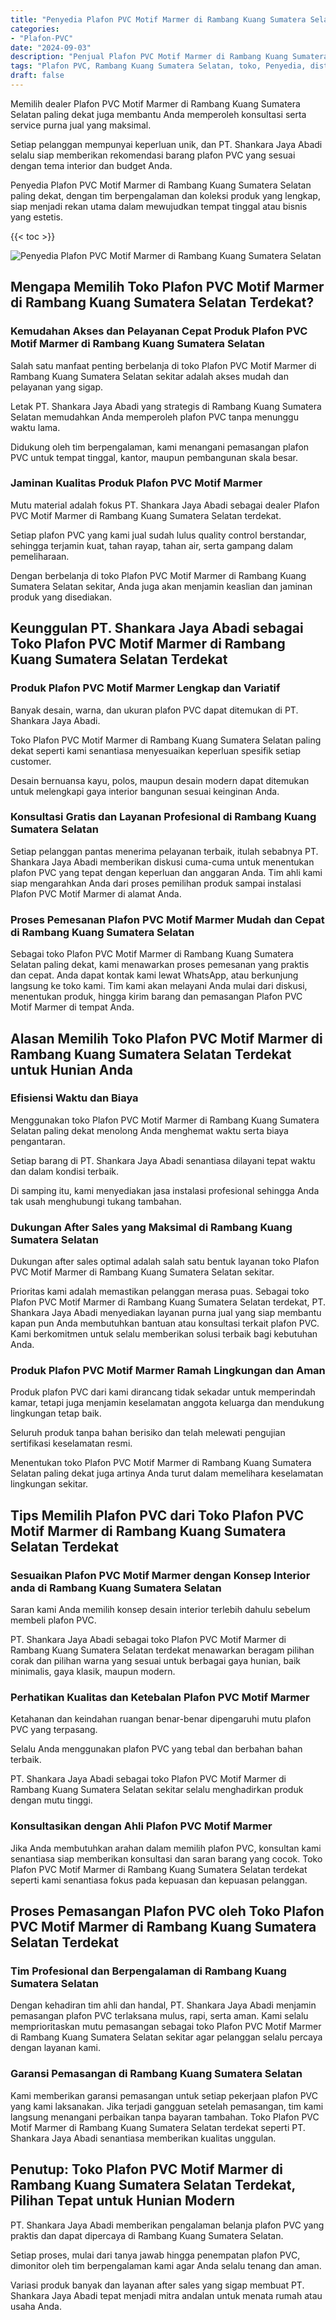```yaml
---
title: "Penyedia Plafon PVC Motif Marmer di Rambang Kuang Sumatera Selatan"
categories: 
- "Plafon-PVC"
date: "2024-09-03"
description: "Penjual Plafon PVC Motif Marmer di Rambang Kuang Sumatera Selatan untuk rumah, kantor, serta gerai. Material berkualitas, pilihan motif, warna modern, beserta layanan penempatan dikerjakan oleh tim berpengalaman serta garansi resmi!|Layanan distribusi Plafon PVC Motif Marmer di Rambang Kuang Sumatera Selatan bagi keperluan tempat tinggal, office, maupun toko, dengan material berkualitas dan pemasangan oleh tenaga ahli profesional serta garansi resmi.|Pilihan Plafon PVC Motif Marmer di Rambang Kuang Sumatera Selatan yang terpercaya untuk tempat tinggal, office, serta ritel, bersama plafon unggulan dan penempatan dikerjakan oleh teknisi profesional serta garansi resmi.|Penjualan Plafon PVC Motif Marmer di Rambang Kuang Sumatera Selatan bagi tempat tinggal, perkantoran, dan toko, dengan plafon berkualitas dan penempatan ditangani oleh tenaga ahli profesional, dilengkapi dengan garansi resmi.}"
tags: "Plafon PVC, Rambang Kuang Sumatera Selatan, toko, Penyedia, distributor"
draft: false
---
```


Memilih dealer Plafon PVC Motif Marmer di Rambang Kuang Sumatera Selatan paling dekat juga membantu Anda memperoleh konsultasi serta service purna jual yang maksimal.

Setiap pelanggan mempunyai keperluan unik, dan PT. Shankara Jaya Abadi selalu siap memberikan rekomendasi barang plafon PVC yang sesuai dengan tema interior dan budget Anda.

Penyedia Plafon PVC Motif Marmer di Rambang Kuang Sumatera Selatan paling dekat, dengan tim berpengalaman dan koleksi produk yang lengkap, siap menjadi rekan utama dalam mewujudkan tempat tinggal atau bisnis yang estetis.

{{< toc >}}

![Penyedia Plafon PVC Motif Marmer di Rambang Kuang Sumatera Selatan](/images/Plafon-PVC/Penyedia-Plafon-PVC-Motif-Marmer-di-Rambang-Kuang-Sumatera-Selatan.png)


## Mengapa Memilih Toko Plafon PVC Motif Marmer di Rambang Kuang Sumatera Selatan Terdekat?

### Kemudahan Akses dan Pelayanan Cepat Produk Plafon PVC Motif Marmer di Rambang Kuang Sumatera Selatan

Salah satu manfaat penting berbelanja di toko Plafon PVC Motif Marmer di Rambang Kuang Sumatera Selatan sekitar adalah akses mudah dan pelayanan yang sigap.

Letak PT. Shankara Jaya Abadi yang strategis di Rambang Kuang Sumatera Selatan memudahkan Anda memperoleh plafon PVC tanpa menunggu waktu lama.

Didukung oleh tim berpengalaman, kami menangani pemasangan plafon PVC untuk tempat tinggal, kantor, maupun pembangunan skala besar.

### Jaminan Kualitas Produk Plafon PVC Motif Marmer

Mutu material adalah fokus PT. Shankara Jaya Abadi sebagai dealer Plafon PVC Motif Marmer di Rambang Kuang Sumatera Selatan terdekat.

Setiap plafon PVC yang kami jual sudah lulus quality control berstandar, sehingga terjamin kuat, tahan rayap, tahan air, serta gampang dalam pemeliharaan.

Dengan berbelanja di toko Plafon PVC Motif Marmer di Rambang Kuang Sumatera Selatan sekitar, Anda juga akan menjamin keaslian dan jaminan produk yang disediakan.

## Keunggulan PT. Shankara Jaya Abadi sebagai Toko Plafon PVC Motif Marmer di Rambang Kuang Sumatera Selatan Terdekat

### Produk Plafon PVC Motif Marmer Lengkap dan Variatif

Banyak desain, warna, dan ukuran plafon PVC dapat ditemukan di PT. Shankara Jaya Abadi.

Toko Plafon PVC Motif Marmer di Rambang Kuang Sumatera Selatan paling dekat seperti kami senantiasa menyesuaikan keperluan spesifik setiap customer.

Desain bernuansa kayu, polos, maupun desain modern dapat ditemukan untuk melengkapi gaya interior bangunan sesuai keinginan Anda.

### Konsultasi Gratis dan Layanan Profesional di Rambang Kuang Sumatera Selatan

Setiap pelanggan pantas menerima pelayanan terbaik, itulah sebabnya PT. Shankara Jaya Abadi memberikan diskusi cuma-cuma untuk menentukan plafon PVC yang tepat dengan keperluan dan anggaran Anda. Tim ahli kami siap mengarahkan Anda dari proses pemilihan produk sampai instalasi Plafon PVC Motif Marmer di alamat Anda.

### Proses Pemesanan Plafon PVC Motif Marmer Mudah dan Cepat di Rambang Kuang Sumatera Selatan

Sebagai toko Plafon PVC Motif Marmer di Rambang Kuang Sumatera Selatan paling dekat, kami menawarkan proses pemesanan yang praktis dan cepat. Anda dapat kontak kami lewat WhatsApp, atau berkunjung langsung ke toko kami. Tim kami akan melayani Anda mulai dari diskusi, menentukan produk, hingga kirim barang dan pemasangan Plafon PVC Motif Marmer di tempat Anda.

## Alasan Memilih Toko Plafon PVC Motif Marmer di Rambang Kuang Sumatera Selatan Terdekat untuk Hunian Anda

### Efisiensi Waktu dan Biaya

Menggunakan toko Plafon PVC Motif Marmer di Rambang Kuang Sumatera Selatan paling dekat menolong Anda menghemat waktu serta biaya pengantaran.

Setiap barang di PT. Shankara Jaya Abadi senantiasa dilayani tepat waktu dan dalam kondisi terbaik.

Di samping itu, kami menyediakan jasa instalasi profesional sehingga Anda tak usah menghubungi tukang tambahan.

### Dukungan After Sales yang Maksimal di Rambang Kuang Sumatera Selatan

Dukungan after sales optimal adalah salah satu bentuk layanan toko Plafon PVC Motif Marmer di Rambang Kuang Sumatera Selatan sekitar.

Prioritas kami adalah memastikan pelanggan merasa puas. Sebagai toko Plafon PVC Motif Marmer di Rambang Kuang Sumatera Selatan terdekat, PT. Shankara Jaya Abadi menyediakan layanan purna jual yang siap membantu kapan pun Anda membutuhkan bantuan atau konsultasi terkait plafon PVC. Kami berkomitmen untuk selalu memberikan solusi terbaik bagi kebutuhan Anda.

### Produk Plafon PVC Motif Marmer Ramah Lingkungan dan Aman

Produk plafon PVC dari kami dirancang tidak sekadar untuk memperindah kamar, tetapi juga menjamin keselamatan anggota keluarga dan mendukung lingkungan tetap baik.

Seluruh produk tanpa bahan berisiko dan telah melewati pengujian sertifikasi keselamatan resmi.

Menentukan toko Plafon PVC Motif Marmer di Rambang Kuang Sumatera Selatan paling dekat juga artinya Anda turut dalam memelihara keselamatan lingkungan sekitar.

## Tips Memilih Plafon PVC dari Toko Plafon PVC Motif Marmer di Rambang Kuang Sumatera Selatan Terdekat

### Sesuaikan Plafon PVC Motif Marmer dengan Konsep Interior anda di Rambang Kuang Sumatera Selatan

Saran kami Anda memilih konsep desain interior terlebih dahulu sebelum membeli plafon PVC.

PT. Shankara Jaya Abadi sebagai toko Plafon PVC Motif Marmer di Rambang Kuang Sumatera Selatan terdekat menawarkan beragam pilihan corak dan pilihan warna yang sesuai untuk berbagai gaya hunian, baik minimalis, gaya klasik, maupun modern.

### Perhatikan Kualitas dan Ketebalan Plafon PVC Motif Marmer

Ketahanan dan keindahan ruangan benar-benar dipengaruhi mutu plafon PVC yang terpasang.

Selalu Anda menggunakan plafon PVC yang tebal dan berbahan bahan terbaik.

PT. Shankara Jaya Abadi sebagai toko Plafon PVC Motif Marmer di Rambang Kuang Sumatera Selatan sekitar selalu menghadirkan produk dengan mutu tinggi.

### Konsultasikan dengan Ahli Plafon PVC Motif Marmer

Jika Anda membutuhkan arahan dalam memilih plafon PVC, konsultan kami senantiasa siap memberikan konsultasi dan saran barang yang cocok. Toko Plafon PVC Motif Marmer di Rambang Kuang Sumatera Selatan terdekat seperti kami senantiasa fokus pada kepuasan dan kepuasan pelanggan.

## Proses Pemasangan Plafon PVC oleh Toko Plafon PVC Motif Marmer di Rambang Kuang Sumatera Selatan Terdekat

### Tim Profesional dan Berpengalaman di Rambang Kuang Sumatera Selatan

Dengan kehadiran tim ahli dan handal, PT. Shankara Jaya Abadi menjamin pemasangan plafon PVC terlaksana mulus, rapi, serta aman. Kami selalu memprioritaskan mutu pemasangan sebagai toko Plafon PVC Motif Marmer di Rambang Kuang Sumatera Selatan sekitar agar pelanggan selalu percaya dengan layanan kami.

### Garansi Pemasangan di Rambang Kuang Sumatera Selatan

Kami memberikan garansi pemasangan untuk setiap pekerjaan plafon PVC yang kami laksanakan. Jika terjadi gangguan setelah pemasangan, tim kami langsung menangani perbaikan tanpa bayaran tambahan. Toko Plafon PVC Motif Marmer di Rambang Kuang Sumatera Selatan terdekat seperti PT. Shankara Jaya Abadi senantiasa memberikan kualitas unggulan.

## Penutup: Toko Plafon PVC Motif Marmer di Rambang Kuang Sumatera Selatan Terdekat, Pilihan Tepat untuk Hunian Modern

PT. Shankara Jaya Abadi memberikan pengalaman belanja plafon PVC yang praktis dan dapat dipercaya di Rambang Kuang Sumatera Selatan.

Setiap proses, mulai dari tanya jawab hingga penempatan plafon PVC, dimonitor oleh tim berpengalaman kami agar Anda selalu tenang dan aman.

Variasi produk banyak dan layanan after sales yang sigap membuat PT. Shankara Jaya Abadi tepat menjadi mitra andalan untuk menata rumah atau usaha Anda.